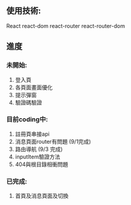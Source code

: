 ## 使用技術:
React
react-dom
react-router
react-router-dom

## 進度

### 未開始:
1. 登入頁
2. 各頁面畫面優化
3. 提示彈窗
4. 驗證碼驗證

### 目前coding中:
1. 註冊頁串接api
2. 消息頁面router有問題 (9/1完成)
3. 路由導航 (9/3 完成)
4. inputItem驗證方法
5. 404與根目錄相衝問題

### 已完成:
1. 首頁及消息頁面及切換



